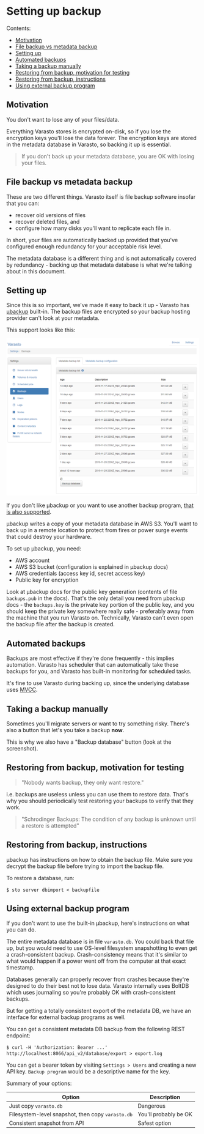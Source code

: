Setting up backup
=================

Contents:

- [Motivation](#motivation)
- [File backup vs metadata backup](#file-backup-vs-metadata-backup)
- [Setting up](#setting-up)
- [Automated backups](#automated-backups)
- [Taking a backup manually](#taking-a-backup-manually)
- [Restoring from backup, motivation for testing](#restoring-from-backup--motivation-for-testing)
- [Restoring from backup, instructions](#restoring-from-backup--instructions)
- [Using external backup program](#using-external-backup-program)


Motivation
----------

You don't want to lose any of your files/data.

Everything Varasto stores is encrypted on-disk, so if you lose the encryption keys you'll
lose the data forever. The encryption keys are stored in the metadata database in Varasto,
so backing it up is essential.

> If you don't back up your metadata database, you are OK with losing your files.


File backup vs metadata backup
------------------------------

These are two different things. Varasto itself is file backup software insofar that you
can:

- recover old versions of files
- recover deleted files, and
- configure how many disks you'll want to replicate each file in.

In short, your files are automatically backed up provided that you've configured enough
redundancy for your acceptable risk level.

The metadata database is a different thing and is not automatically covered by redundancy -
backing up that metadata database is what we're talking about in this document.


Setting up
----------

Since this is so important, we've made it easy to back it up - Varasto has
[µbackup](https://github.com/function61/ubackup) built-in. The backup files are encrypted
so your backup hosting provider can't look at your metadata.

This support looks like this:

![](guide_setting-up-backup_backuplist.png)

If you don't like µbackup or you want to use another backup program,
[that is also supported](#using-external-backup-program).

µbackup writes a copy of your metadata database in AWS S3. You'll want to back up in a remote
location to protect from fires or power surge events that could destroy your hardware.

To set up µbackup, you need:

- AWS account
- AWS S3 bucket (configuration is explained in µbackup docs)
- AWS credentials (access key id, secret access key)
- Public key for encryption

Look at µbackup docs for the public key generation (contents of file `backups.pub` in the docs).
That's the only detail you need from µbackup docs - the `backups.key` is the private key
portion of the public key, and you should keep the private key somewhere really safe -
preferably away from the machine that you run Varasto on. Technically, Varasto can't even
open the backup file after the backup is created.


Automated backups
-----------------

Backups are most effective if they're done frequently - this implies automation. Varasto
has scheduler that can automatically take these backups for you, and Varasto has built-in
monitoring for scheduled tasks.

It's fine to use Varasto during backing up, since the underlying database uses
[MVCC](https://en.wikipedia.org/wiki/Multiversion_concurrency_control).


Taking a backup manually
------------------------

Sometimes you'll migrate servers or want to try something risky. There's also a button that
let's you take a backup **now**.

This is why we also have a "Backup database" button (look at the screenshot).


Restoring from backup, motivation for testing
---------------------------------------------

> "Nobody wants backup, they only want restore."

i.e. backups are useless unless you can use them to restore data. That's why you should
periodically test restoring your backups to verify that they work.

> "Schrodinger Backups: The condition of any backup is unknown until a restore is attempted"


Restoring from backup, instructions
-----------------------------------

µbackup has instructions on how to obtain the backup file. Make sure you decrypt the backup
file before trying to import the backup file.

To restore a database, run:

```
$ sto server dbimport < backupfile
```


Using external backup program
-----------------------------

If you don't want to use the built-in µbackup, here's instructions on what you can do.

The entire metadata database is in file `varasto.db`. You could back that file up, but
you would need to use OS-level filesystem snapshotting to even get a crash-consistent backup.
Crash-consistency means that it's similar to what would happen if a power went off from the
computer at that exact timestamp.

Databases generally can properly recover from crashes because they're designed to do their
best not to lose data. Varasto internally uses BoltDB which uses journaling so you're
probably OK with crash-consistent backups.

But for getting a totally consistent export of the metadata DB, we have an interface for
external backup programs as well.

You can get a consistent metadata DB backup from the following REST endpoint:

```
$ curl -H 'Authorization: Bearer ...' http://localhost:8066/api_v2/database/export > export.log
```

You can get a bearer token by visiting `Settings > Users` and creating a new API key.
`Backup program` would be a descriptive name for the key.

Summary of your options:

| Option                                            | Description           |
|---------------------------------------------------|-----------------------|
| Just copy `varasto.db`                            | Dangerous             |
| Filesystem-level snapshot, then copy `varasto.db` | You'll probably be OK |
| Consistent snapshot from API                      | Safest option         |
